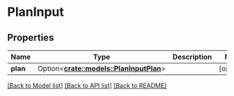 # PlanInput

## Properties

Name | Type | Description | Notes
------------ | ------------- | ------------- | -------------
**plan** | Option<[**crate::models::PlanInputPlan**](PlanInput_plan.md)> |  | [optional]

[[Back to Model list]](../README.md#documentation-for-models) [[Back to API list]](../README.md#documentation-for-api-endpoints) [[Back to README]](../README.md)


